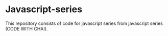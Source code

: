 # Javascript-series
This repository consists of code for javascript series from javascript series (CODE WITH CHAI).
